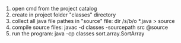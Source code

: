 1. open cmd from the project catalog
2. create in project folder "classes" directory
3. collect all java file pathes in "source" file: 
dir /s/b/o *.java > source 
4. compile source files:
javac -d classes -sourcepath src @source
5. run the program:
java -cp classes sort.array.SortArray

